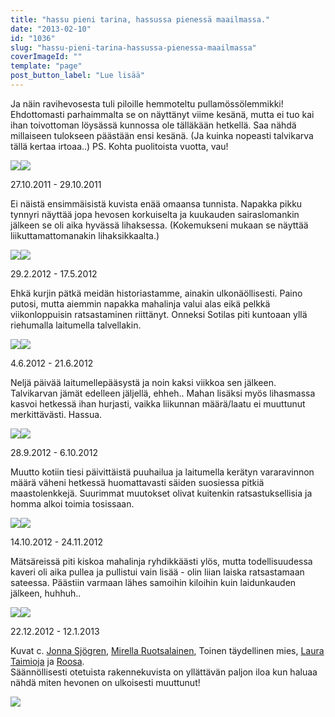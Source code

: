 ```yaml
---
title: "hassu pieni tarina, hassussa pienessä maailmassa."
date: "2013-02-10"
id: "1036"
slug: "hassu-pieni-tarina-hassussa-pienessa-maailmassa"
coverImageId: ""
template: "page"
post_button_label: "Lue lisää"
---
```


Ja näin ravihevosesta tuli piloille hemmoteltu pullamössölemmikki! Ehdottomasti parhaimmalta se on näyttänyt viime kesänä, mutta ei tuo kai ihan toivottoman löysässä kunnossa ole tälläkään hetkellä. Saa nähdä millaiseen tulokseen päästään ensi kesänä. (Ja kuinka nopeasti talvikarva tällä kertaa irtoaa..) PS. Kohta puolitoista vuotta, vau!

  

[![](images/IMG_1826.png)](http://2.bp.blogspot.com/-tEtY8pmmUaQ/URdWgVJh8bI/AAAAAAAAFLE/xwrz-cp5Kn0/s1600/IMG_1826.png)[![](images/sotilas4.png)](http://2.bp.blogspot.com/-30Rf3aSoZyA/URdWiUuCbWI/AAAAAAAAFLo/UWBXKqodWUk/s1600/sotilas4.png)

27.10.2011 - 29.10.2011

  

Ei näistä ensimmäisistä kuvista enää omaansa tunnista. Napakka pikku tynnyri näyttää jopa hevosen korkuiselta ja kuukauden sairaslomankin jälkeen se oli aika hyvässä lihaksessa. (Kokemukseni mukaan se näyttää liikuttamattomanakin lihaksikkaalta.)

  

[![](images/1-unknown_soldier5.png)](http://1.bp.blogspot.com/-VpV36I7-hfs/URdWe8t3v_I/AAAAAAAAFKo/oJ_88njiSgY/s1600/1-unknown_soldier5.png)[![](images/IMG_9898.png)](http://4.bp.blogspot.com/-JrhxYt9xHag/URdWiOaOhsI/AAAAAAAAFLg/uoWGhKqGW8A/s1600/IMG_9898.png)

29.2.2012 - 17.5.2012

  

Ehkä kurjin pätkä meidän historiastamme, ainakin ulkonäöllisesti. Paino putosi, mutta aiemmin napakka mahalinja valui alas eikä pelkkä viikonloppuisin ratsastaminen riittänyt. Onneksi Sotilas piti kuntoaan yllä riehumalla laitumella talvellakin.

  

[![](images/uijuijui.png)](http://2.bp.blogspot.com/-L8ztOLW4m_U/URdWjZs69zI/AAAAAAAAFL0/PYd-l5YxV2I/s1600/uijuijui.png)[![](images/IMG_2574.png)](http://1.bp.blogspot.com/-D6rfuOW1tWs/URdWgXO-BlI/AAAAAAAAFLA/sVwO_T7S1iM/s1600/IMG_2574.png)

4.6.2012 - 21.6.2012

  

Neljä päivää laitumellepääsystä ja noin kaksi viikkoa sen jälkeen. Talvikarvan jämät edelleen jäljellä, ehheh.. Mahan lisäksi myös lihasmassa kasvoi hetkessä ihan hurjasti, vaikka liikunnan määrä/laatu ei muuttunut merkittävästi. Hassua.

  

[![](images/IMG_8920.JPG)](http://3.bp.blogspot.com/-v1K9VJEj-UI/URdWg09l4dI/AAAAAAAAFLM/PeCWKfPhB58/s1600/IMG_8920.JPG)[![](images/IMG_9108.JPG)](http://1.bp.blogspot.com/-xhWYJelR50M/URdWhRAYPTI/AAAAAAAAFLY/puEQ21LpYqk/s1600/IMG_9108.JPG)

28.9.2012 - 6.10.2012

  

Muutto kotiin tiesi päivittäistä puuhailua ja laitumella kerätyn vararavinnon määrä väheni hetkessä huomattavasti säiden suosiessa pitkiä maastolenkkejä. Suurimmat muutokset olivat kuitenkin ratsastuksellisia ja homma alkoi toimia tosissaan.

  

[![](images/maisa_2.jpg)](http://4.bp.blogspot.com/-uhcaLnNwenw/URdWjZ0sdZI/AAAAAAAAFLw/s_Qb_fR1bhI/s1600/maisa_2.jpg)[![](images/IMG_0258.JPG)](http://1.bp.blogspot.com/-lelxLq_A1QM/URdWfqQeA3I/AAAAAAAAFK0/hknfSuTiDcM/s1600/IMG_0258.JPG)

14.10.2012 - 24.11.2012

  

Mätsäreissä piti kiskoa mahalinja ryhdikkäästi ylös, mutta todellisuudessa kaveri oli aika pullea ja pullistui vain lisää - olin liian laiska ratsastamaan sateessa. Päästiin varmaan lähes samoihin kiloihin kuin laidunkauden jälkeen, huhhuh..

  

[![](images/22.12.3014.JPG)](http://1.bp.blogspot.com/-nZKJWVtsors/URdWe-JsTkI/AAAAAAAAFKk/tWfhuujSO3A/s1600/22.12.3014.JPG)[![](images/2013.01.12_10.JPG)](http://1.bp.blogspot.com/-MweKllg3Nkc/URdWe1mNSjI/AAAAAAAAFKg/hMTMBm5Asgs/s1600/2013.01.12_10.JPG)

22.12.2012 - 12.1.2013

  
Kuvat c. [Jonna Sjögren](http://jjonnas.kuvat.fi/), [Mirella Ruotsalainen](http://hertjekker.net/), Toinen täydellinen mies, [Laura Taimioja](http://tuulis.net/kuvat/) ja [Roosa](http://sanoinkuvaamaton.blogspot.fi/).  
Säännöllisesti otetuista rakennekuvista on yllättävän paljon iloa kun haluaa nähdä miten hevonen on ulkoisesti muuttunut!  
  

[![](images/ak.png)](http://2.bp.blogspot.com/-C93t3TcCeOE/URdevhiaTPI/AAAAAAAAFMQ/kvphv06TOCE/s1600/ak.png)
